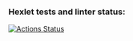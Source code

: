 ### Hexlet tests and linter status:
[![Actions Status](https://github.com/YuriyLvov/frontend-project-46/workflows/hexlet-check/badge.svg)](https://github.com/YuriyLvov/frontend-project-46/actions)